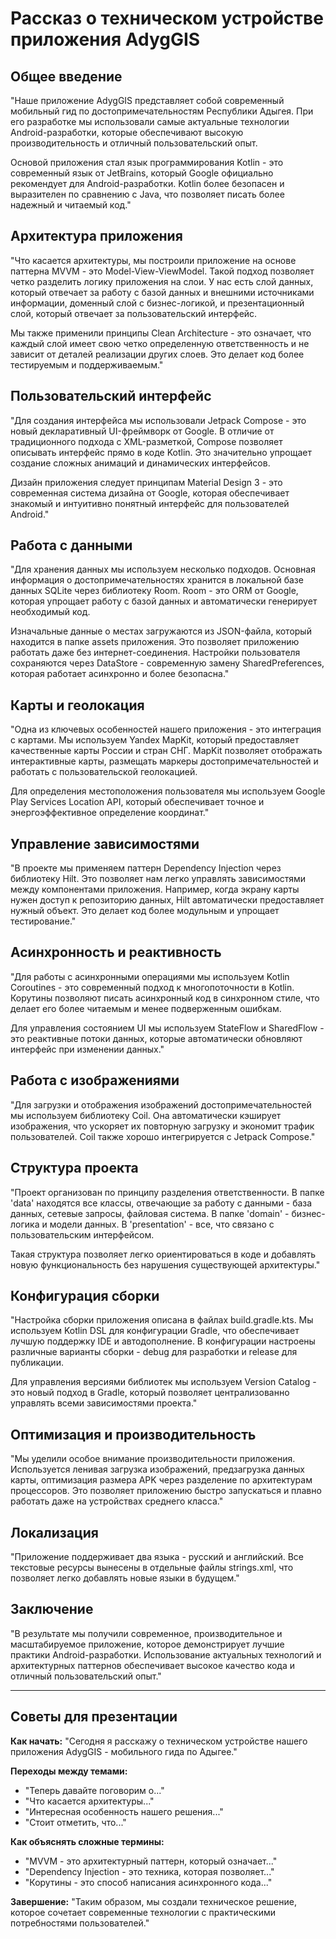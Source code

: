 # Рассказ о техническом устройстве приложения AdygGIS

## Общее введение

"Наше приложение AdygGIS представляет собой современный мобильный гид по достопримечательностям Республики Адыгея. При его разработке мы использовали самые актуальные технологии Android-разработки, которые обеспечивают высокую производительность и отличный пользовательский опыт.

Основой приложения стал язык программирования Kotlin - это современный язык от JetBrains, который Google официально рекомендует для Android-разработки. Kotlin более безопасен и выразителен по сравнению с Java, что позволяет писать более надежный и читаемый код."

## Архитектура приложения

"Что касается архитектуры, мы построили приложение на основе паттерна MVVM - это Model-View-ViewModel. Такой подход позволяет четко разделить логику приложения на слои. У нас есть слой данных, который отвечает за работу с базой данных и внешними источниками информации, доменный слой с бизнес-логикой, и презентационный слой, который отвечает за пользовательский интерфейс.

Мы также применили принципы Clean Architecture - это означает, что каждый слой имеет свою четко определенную ответственность и не зависит от деталей реализации других слоев. Это делает код более тестируемым и поддерживаемым."

## Пользовательский интерфейс

"Для создания интерфейса мы использовали Jetpack Compose - это новый декларативный UI-фреймворк от Google. В отличие от традиционного подхода с XML-разметкой, Compose позволяет описывать интерфейс прямо в коде Kotlin. Это значительно упрощает создание сложных анимаций и динамических интерфейсов.

Дизайн приложения следует принципам Material Design 3 - это современная система дизайна от Google, которая обеспечивает знакомый и интуитивно понятный интерфейс для пользователей Android."

## Работа с данными

"Для хранения данных мы используем несколько подходов. Основная информация о достопримечательностях хранится в локальной базе данных SQLite через библиотеку Room. Room - это ORM от Google, которая упрощает работу с базой данных и автоматически генерирует необходимый код.

Изначальные данные о местах загружаются из JSON-файла, который находится в папке assets приложения. Это позволяет приложению работать даже без интернет-соединения. Настройки пользователя сохраняются через DataStore - современную замену SharedPreferences, которая работает асинхронно и более безопасна."

## Карты и геолокация

"Одна из ключевых особенностей нашего приложения - это интеграция с картами. Мы используем Yandex MapKit, который предоставляет качественные карты России и стран СНГ. MapKit позволяет отображать интерактивные карты, размещать маркеры достопримечательностей и работать с пользовательской геолокацией.

Для определения местоположения пользователя мы используем Google Play Services Location API, который обеспечивает точное и энергоэффективное определение координат."

## Управление зависимостями

"В проекте мы применяем паттерн Dependency Injection через библиотеку Hilt. Это позволяет нам легко управлять зависимостями между компонентами приложения. Например, когда экрану карты нужен доступ к репозиторию данных, Hilt автоматически предоставляет нужный объект. Это делает код более модульным и упрощает тестирование."

## Асинхронность и реактивность

"Для работы с асинхронными операциями мы используем Kotlin Coroutines - это современный подход к многопоточности в Kotlin. Корутины позволяют писать асинхронный код в синхронном стиле, что делает его более читаемым и менее подверженным ошибкам.

Для управления состоянием UI мы используем StateFlow и SharedFlow - это реактивные потоки данных, которые автоматически обновляют интерфейс при изменении данных."

## Работа с изображениями

"Для загрузки и отображения изображений достопримечательностей мы используем библиотеку Coil. Она автоматически кэширует изображения, что ускоряет их повторную загрузку и экономит трафик пользователей. Coil также хорошо интегрируется с Jetpack Compose."

## Структура проекта

"Проект организован по принципу разделения ответственности. В папке 'data' находятся все классы, отвечающие за работу с данными - база данных, сетевые запросы, файловая система. В папке 'domain' - бизнес-логика и модели данных. В 'presentation' - все, что связано с пользовательским интерфейсом.

Такая структура позволяет легко ориентироваться в коде и добавлять новую функциональность без нарушения существующей архитектуры."

## Конфигурация сборки

"Настройка сборки приложения описана в файлах build.gradle.kts. Мы используем Kotlin DSL для конфигурации Gradle, что обеспечивает лучшую поддержку IDE и автодополнение. В конфигурации настроены различные варианты сборки - debug для разработки и release для публикации.

Для управления версиями библиотек мы используем Version Catalog - это новый подход в Gradle, который позволяет централизованно управлять всеми зависимостями проекта."

## Оптимизация и производительность

"Мы уделили особое внимание производительности приложения. Используется ленивая загрузка изображений, предзагрузка данных карты, оптимизация размера APK через разделение по архитектурам процессоров. Это позволяет приложению быстро запускаться и плавно работать даже на устройствах среднего класса."

## Локализация

"Приложение поддерживает два языка - русский и английский. Все текстовые ресурсы вынесены в отдельные файлы strings.xml, что позволяет легко добавлять новые языки в будущем."

## Заключение

"В результате мы получили современное, производительное и масштабируемое приложение, которое демонстрирует лучшие практики Android-разработки. Использование актуальных технологий и архитектурных паттернов обеспечивает высокое качество кода и отличный пользовательский опыт."

---

## Советы для презентации

**Как начать:** "Сегодня я расскажу о техническом устройстве нашего приложения AdygGIS - мобильного гида по Адыгее."

**Переходы между темами:** 
- "Теперь давайте поговорим о..."
- "Что касается архитектуры..."
- "Интересная особенность нашего решения..."
- "Стоит отметить, что..."

**Как объяснять сложные термины:**
- "MVVM - это архитектурный паттерн, который означает..."
- "Dependency Injection - это техника, которая позволяет..."
- "Корутины - это способ написания асинхронного кода..."

**Завершение:** "Таким образом, мы создали техническое решение, которое сочетает современные технологии с практическими потребностями пользователей."

